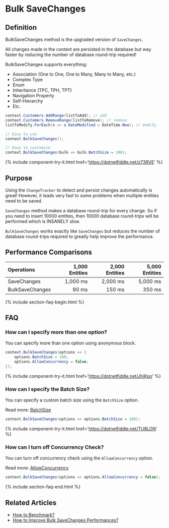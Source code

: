 # Bulk SaveChanges

## Definition

BulkSaveChanges method is the upgraded version of `SaveChanges`.

All changes made in the context are persisted in the database but way faster by reducing the number of database round-trip required!

BulkSaveChanges supports everything:

- Association (One to One, One to Many, Many to Many, etc.)
- Complex Type
- Enum
- Inheritance (TPC, TPH, TPT)
- Navigation Property
- Self-Hierarchy
- Etc.

```csharp
context.Customers.AddRange(listToAdd); // add
context.Customers.RemoveRange(listToRemove); // remove
listToModify.ForEach(x => x.DateModified = DateTime.Now); // modify

// Easy to use
context.BulkSaveChanges();

// Easy to customize
context.BulkSaveChanges(bulk => bulk.BatchSize = 100);
```
{% include component-try-it.html href='https://dotnetfiddle.net/z73RVE' %}

## Purpose
Using the `ChangeTracker` to detect and persist changes automatically is great! However, it leads very fast to some problems when multiple entities need to be saved.

`SaveChanges` method makes a database round-trip for every change. So if you need to insert 10000 entities, then 10000 database round-trips will be performed which is INSANELY slow.

`BulkSaveChanges` works exactly like `SaveChanges` but reduces the number of database round-trips required to greatly help improve the performance.

## Performance Comparisons

| Operations      | 1,000 Entities | 2,000 Entities | 5,000 Entities |
| :-------------- | -------------: | -------------: | -------------: |
| SaveChanges     | 1,000 ms       | 2,000 ms       | 5,000 ms       |
| BulkSaveChanges | 90 ms          | 150 ms         | 350 ms         |

{% include section-faq-begin.html %}
## FAQ

### How can I specify more than one option?
You can specify more than one option using anonymous block.


```csharp
context.BulkSaveChanges(options => {
	options.BatchSize = 100;
	options.AllowConcurrency = false;
});
```
{% include component-try-it.html href='https://dotnetfiddle.net/JhiKpo' %}

### How can I specify the Batch Size?
You can specify a custom batch size using the `BatchSize` option.

Read more: [BatchSize](/batch-size)


```csharp
context.BulkSaveChanges(options => options.BatchSize = 100);
```
{% include component-try-it.html href='https://dotnetfiddle.net/TU8LON' %}

### How can I turn off Concurrency Check?
You can turn off concurrency check using the `AllowConcurrency` option.

Read more: [AllowConcurrency](/allow-concurrency)


```csharp
context.BulkSaveChanges(options => options.AllowConcurrency = false);
```
{% include section-faq-end.html %}

## Related Articles

- [How to Benchmark?](benchmark)
- [How to Improve Bulk SaveChanges Performances?](improve-bulk-savechanges)
